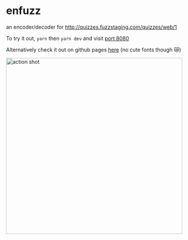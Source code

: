 # enfuzz
an encoder/decoder for http://quizzes.fuzzstaging.com/quizzes/web/1

To try it out, `yarn` then `yarn dev` and visit [port 8080](http://localhost:8080)

Alternatively check it out on github pages [here](https://tessasac.github.io/enfuzz) (no cute fonts though 😿)

<img width="481" alt="action shot" src="https://user-images.githubusercontent.com/20037396/42205751-46474e48-7e73-11e8-806b-4382698d5a9f.png">

